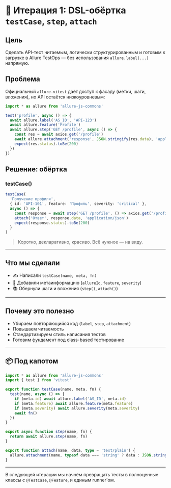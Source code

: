 # 🚀 Итерация 1: DSL-обёртка `testCase`, `step`, `attach`

## Цель

Сделать API-тест читаемым, логически структурированным и готовым к загрузке в Allure TestOps — без использования `allure.label(...)` напрямую.

## Проблема

Официальный `allure-vitest` даёт доступ к фасаду (метки, шаги, вложения), но API остаётся низкоуровневым:

```ts
import * as allure from 'allure-js-commons'

test('profile', async () => {
  await allure.label('AS_ID', 'API-123')
  await allure.feature('Profile')
  await allure.step('GET /profile', async () => {
    const res = await axios.get('/profile')
    await allure.attachment('response', JSON.stringify(res.data), 'application/json')
    expect(res.status).toBe(200)
  })
})
```

## Решение: обёртка

### testCase()

```ts
testCase(
  'Получение профиля',
  { id: 'API-101', feature: 'Профиль', severity: 'critical' },
  async () => {
    const response = await step('GET /profile', () => axios.get('/profile'))
    attach('Ответ', response.data, 'application/json')
    expect(response.status).toBe(200)
  }
)
```

> Коротко, декларативно, красиво. Всё нужное — на виду.

---

## Что мы сделали

- ✍️ Написали `testCase(name, meta, fn)`
- 📌 Добавили метаинформацию (`allureId`, `feature`, `severity`)
- 📚 Обернули шаги и вложения (`step()`, `attach()`)

---

## Почему это полезно

- Убираем повторяющийся код (`label`, `step`, `attachment`)
- Повышаем читаемость
- Стандартизируем стиль написания тестов
- Готовим фундамент под class-based тестирование

---

## 📦 Под капотом

```ts
import * as allure from 'allure-js-commons'
import { test } from 'vitest'

export function testCase(name, meta, fn) {
  test(name, async () => {
    if (meta.id) await allure.label('AS_ID', meta.id)
    if (meta.feature) await allure.feature(meta.feature)
    if (meta.severity) await allure.severity(meta.severity)
    await fn()
  })
}

export async function step(name, fn) {
  return await allure.step(name, fn)
}

export function attach(name, data, type = 'text/plain') {
  allure.attachment(name, typeof data === 'string' ? data : JSON.stringify(data), type)
}
```

---

В следующей итерации мы начнём превращать тесты в полноценные классы с `@TestCase`, `@Feature`, и единым runner'ом.